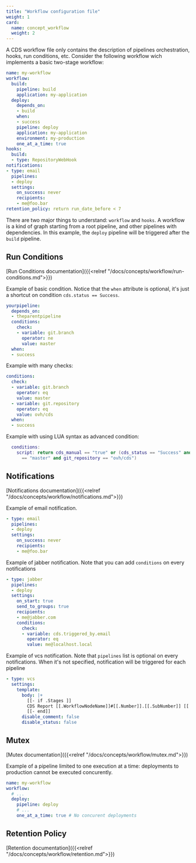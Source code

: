 ```yaml
---
title: "Workflow configuration file"
weight: 1
card: 
  name: concept_workflow
  weight: 2
---
```


A CDS workflow file only contains the description of pipelines orchestration, hooks, run conditions, etc. 
Consider the following workflow wich implements a basic two-stage workflow:

```yaml
name: my-workflow
workflow:
  build:
    pipeline: build
    application: my-application
  deploy:
    depends_on:
    - build
    when:
    - success
    pipeline: deploy
    application: my-application
    environment: my-production
    one_at_a_time: true
hooks:
  build:
  - type: RepositoryWebHook
notifications:
- type: email
  pipelines:
  - deploy
  settings:
    on_success: never
    recipients:
    - me@foo.bar
retention_policy: return run_date_before < 7
```

There are two major things to understand: `workflow` and `hooks`. A workflow is a kind of graph starting from a root pipeline, and other pipelines with dependencies. In this example, the `deploy` pipeline will be triggered after the `build` pipeline.

## Run Conditions
[Run Conditions documentation]({{<relref "/docs/concepts/workflow/run-conditions.md">}})

Example of basic condition. Notice that the `when` attribute is optional, it's just a shortcut on condition `cds.status == Success`.

```yml
yourpipeline:
  depends_on:
  - theparentpipeline
  conditions:
    check:
    - variable: git.branch
      operator: ne
      value: master
  when:
  - success
```

Example with many checks:

```yml 
conditions:
  check:
  - variable: git.branch
    operator: eq
    value: master
  - variable: git.repository
    operator: eq
    value: ovh/cds
  when:
  - success
```

Example with using LUA syntax as advanced condition:

```lua
  conditions:
    script: return cds_manual == "true" or (cds_status == "Success" and git_branch
      == "master" and git_repository == "ovh/cds")
```

## Notifications

[Notifications documentation]({{<relref "/docs/concepts/workflow/notifications.md">}})

Example of email notification.

```yml
- type: email
  pipelines:
  - deploy
  settings:
    on_success: never
    recipients:
    - me@foo.bar
```

Example of jabber notification. Note that you can add `conditions` on every notifications

```yml
- type: jabber
  pipelines:
  - deploy
  settings:
    on_start: true
    send_to_groups: true
    recipients:
    - me@jabber.com
    conditions:
      check:
      - variable: cds.triggered_by.email
        operator: eq
        value: me@localhost.local
```

Example of vcs notification. Note that `pipelines` list is optional on every notifications. When it's not specified, notification will be triggered for each pipeline

```yml
- type: vcs
  settings:
    template:
      body: |+
        [[- if .Stages ]]
        CDS Report [[.WorkflowNodeName]]#[[.Number]].[[.SubNumber]] [[ if eq .Status "Success" -]] ✔ [[ else ]][[ if eq .Status "Fail" -]] ✘ [[ else ]][[ if eq .Status "Stopped" -]] ■ [[ else ]]- [[ end ]] [[ end ]] [[ end ]]
        [[- end]]
      disable_comment: false
      disable_status: false
```

## Mutex

[Mutex documentation]({{<relref "/docs/concepts/workflow/mutex.md">}})

Example of a pipeline limited to one execution at a time: deployments to production cannot be executed concurently.

```yml
name: my-workflow
workflow:
  # ...
  deploy:
    pipeline: deploy
    # ...
    one_at_a_time: true # No concurent deployments
```

## Retention Policy

[Retention documentation]({{<relref "/docs/concepts/workflow/retention.md">}})
